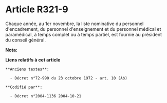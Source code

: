 # Article R321-9

Chaque année, au 1er novembre, la liste nominative du personnel d'encadrement, du personnel d'enseignement et du personnel
médical et paramédical, à temps complet ou à temps partiel, est fournie au président du conseil général.

**Nota:**



**Liens relatifs à cet article**

	**Anciens textes**:

	  - Décret n°72-990 du 23 octobre 1972 - art. 10 (Ab)

	**Codifié par**:

	  - Décret n°2004-1136 2004-10-21
